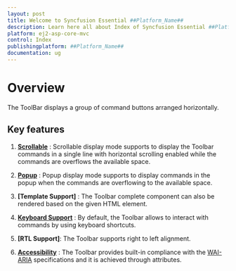 ```yaml
---
layout: post
title: Welcome to Syncfusion Essential ##Platform_Name##
description: Learn here all about Index of Syncfusion Essential ##Platform_Name## widgets based on HTML5 and jQuery.
platform: ej2-asp-core-mvc
control: Index
publishingplatform: ##Platform_Name##
documentation: ug
---
```


# Overview

The ToolBar displays a group of command buttons arranged horizontally.

## Key features

1. **[Scrollable](./responsive-mode#scrollable)** : Scrollable display mode supports to display the Toolbar commands in a single line
with horizontal scrolling
enabled while the commands are overflows the available space.

2. **[Popup](./responsive-mode#popup)** : Popup display mode supports to display commands in the popup when the commands are overflowing
to the available space.

3. **[Template Support]** : The Toolbar complete component can also be
rendered based on the given HTML element.

4. **[Keyboard Support](./accessibility#keyboard-interaction)**  : By default, the Toolbar allows to interact with commands by using
keyboard shortcuts.

5. **[RTL Support]**: The Toolbar supports
right to left alignment.

6. **[Accessibility](./accessibility/)** : The Toolbar provides built-in compliance with the
[WAI-ARIA](https://www.w3.org/TR/wai-aria-practices/) specifications and it is achieved through attributes.
